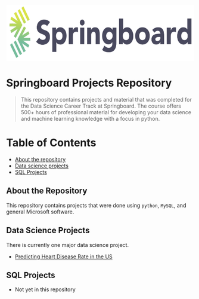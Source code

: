 <p align="center">
  <img src="images/springboard_logo.png" width=600 height=150>
</p>

# Springboard Projects Repository
> This repository contains projects and material that was completed for the Data Science Career Track at Springboard. The course offers 500+ hours of professional material for developing your data science and machine learning knowledge with a focus in python.

# Table of Contents
* [About the repository](#about-the-repository)
* [Data science projects](#data-science-projects)
* [SQL Projects](#sql-projects)



## About the Repository
This repository contains projects that were done using `python`, `MySQL`, and general Microsoft software.

## Data Science Projects
There is currently one major data science project.
* [Predicting Heart Disease Rate in the US](https://github.com/samdomeier/Springboard-projects/tree/master/Predicting_Heart_Disease_Rate)

## SQL Projects
* Not yet in this repository
